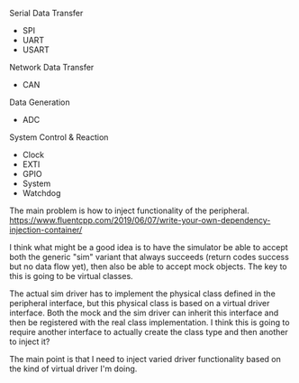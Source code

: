 Serial Data Transfer
- SPI
- UART
- USART

Network Data Transfer
- CAN

Data Generation
- ADC

System Control & Reaction
- Clock
- EXTI
- GPIO
- System
- Watchdog


The main problem is how to inject functionality of the peripheral.
https://www.fluentcpp.com/2019/06/07/write-your-own-dependency-injection-container/

I think what might be a good idea is to have the simulator be able to accept both the generic "sim" variant
that always succeeds (return codes success but no data flow yet), then also be able to accept mock objects.
The key to this is going to be virtual classes.

The actual sim driver has to implement the physical class defined in the peripheral interface, but this physical
class is based on a virtual driver interface. Both the mock and the sim driver can inherit this interface and
then be registered with the real class implementation. I think this is going to require another interface to actually
create the class type and then another to inject it?

The main point is that I need to inject varied driver functionality based on the kind of virtual driver I'm doing.